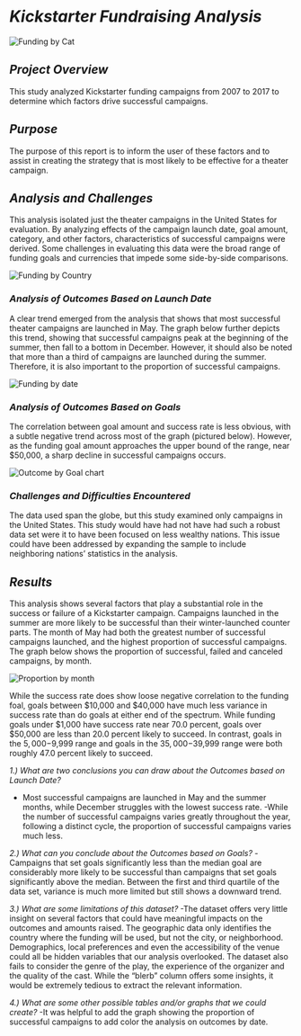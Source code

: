 # *Kickstarter Fundraising Analysis*
![Funding by Cat](https://drive.google.com/file/d/1bxTJfA38jQXgGFvIEiMObaifemrJ4QTE/view?usp=sharing)

## *Project Overview*
This study analyzed Kickstarter funding campaigns from 2007 to 2017 to determine which factors drive successful campaigns.

## *Purpose* 
The purpose of this report is to inform the user of these factors and to assist in creating the strategy that is most likely to be effective for a theater campaign.

## *Analysis and Challenges*
This analysis isolated just the theater campaigns in the United States for evaluation. By analyzing effects of the campaign launch date, goal amount, category, and other factors, characteristics of successful campaigns were derived. Some challenges in evaluating this data were the broad range of funding goals and currencies that impede some side-by-side comparisons.

![Funding by Country](https://drive.google.com/file/d/1uewBd75ppCH-c58K3wKR-qqlvCGWLkmR/view?usp=sharing)


### *Analysis of Outcomes Based on Launch Date*
A clear trend emerged from the analysis that shows that most successful theater campaigns are launched in May. The graph below further depicts this trend, showing that successful campaigns peak at the beginning of the summer, then fall to a bottom in December. However, it should also be noted that more than a third of campaigns are launched during the summer. Therefore, it is also important to the proportion of successful campaigns. 


![Funding by date](https://drive.google.com/file/d/1qTZ2DDZb8Vjd4uiOc0u7aYzOvOIR9LbC/view?usp=sharing) 


### *Analysis of Outcomes Based on Goals*
The correlation between goal amount and success rate is less obvious, with a subtle negative trend across most of the graph (pictured below). However, as the funding goal amount approaches the upper bound of the range, near $50,000, a sharp decline in successful campaigns occurs.

![Outcome by Goal chart](https://drive.google.com/file/d/13VPTM0KW-F7QyYJz2L3tp9aJnL81VXu7/view?usp=sharing)

### *Challenges and Difficulties Encountered*
The data used span the globe, but this study examined only campaigns in the United States. This study would have had not have had such a robust data set were it to have been focused on less wealthy nations. This issue could have been addressed by expanding the sample to include neighboring nations’ statistics in the analysis.



## *Results*
This analysis shows several factors that play a substantial role in the success or failure of a Kickstarter campaign. Campaigns launched in the summer are more likely to be successful than their winter-launched counter parts. The month of May had both the greatest number of successful campaigns launched, and the highest proportion of successful campaigns. The graph below shows the proportion of successful, failed and canceled campaigns, by month. 

![Proportion by month](https://drive.google.com/file/d/1DllMEeApzkneNG4j-06lcU-iC7DIaulO/view?usp=sharing)

While the success rate does show loose negative correlation to the funding foal, goals between $10,000 and $40,000 have much less variance in success rate than do goals at either end of the spectrum. While funding goals under $1,000 have success rate near 70.0 percent, goals over $50,000 are less than 20.0 percent likely to succeed. In contrast, goals in the $5,000-$9,999 range and goals in the $35,000-$39,999 range were both roughly 47.0 percent likely to succeed.

*1.) What are two conclusions you can draw about the Outcomes based on Launch Date?*
- Most successful campaigns are launched in May and the summer months, while December struggles with the lowest success rate.
-While the number of successful campaigns varies greatly throughout the year, following a distinct cycle, the proportion of successful campaigns varies much less.

*2.) What can you conclude about the Outcomes based on Goals?*
-Campaigns that set goals significantly less than the median goal are considerably more likely to be successful than campaigns that set goals significantly above the median. Between the first and third quartile of the data set, variance is much more limited but still shows a downward trend.

*3.) What are some limitations of this dataset?*
-The dataset offers very little insight on several factors that could have meaningful impacts on the outcomes and amounts raised. The geographic data only identifies the country where the funding will be used, but not the city, or neighborhood. Demographics, local preferences and even the accessibility of the venue could all be hidden variables that our analysis overlooked. The dataset also fails to consider the genre of the play, the experience of the organizer and the quality of the cast. While the “blerb” column offers some insights, it would be extremely tedious to extract the relevant information.

*4.) What are some other possible tables and/or graphs that we could create?*
-It was helpful to add the graph showing the proportion of successful campaigns to add color the analysis on outcomes by date.
